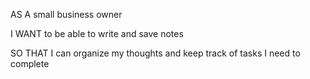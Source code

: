 AS A small business owner

I WANT to be able to write and save notes

SO THAT I can organize my thoughts and keep track of tasks I need to complete
